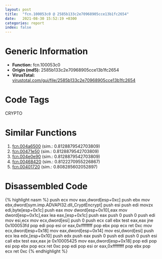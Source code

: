 ```yaml
---
layout: post
title:  "fcn.100053c0 @ 2585b133c2e70968905cce13b1fc2654"
date:   2021-08-30 15:52:19 +0300
categories: report
index: false
---
```


# Generic Information
- **Function:** fcn.100053c0
- **Origin (md5):** 2585b133c2e70968905cce13b1fc2654
- **VirusTotal:** [virustotal.com/gui/file/2585b133c2e70968905cce13b1fc2654][virustotal_ref]

# Code Tags
<span class="tag" id="CRYPTO">CRYPTO</span>


# Similar Functions

1. [fcn.004a6500][similar_1_ref] (sim.: 0.8128879542703809)
2. [fcn.00471e50][similar_2_ref] (sim.: 0.8128879542703809)
3. [fcn.004e0e90][similar_3_ref] (sim.: 0.8128879542703809)
4. [fcn.00468420][similar_4_ref] (sim.: 0.8122270955226867)
5. [fcn.00401720][similar_5_ref] (sim.: 0.808285602052897)


# Disassembled Code

{% highlight nasm %}
push ecx
mov eax,dword[esp+0xc]
push ebx
mov ebx,dword[sym.imp.ADVAPI32.dll_CryptEncrypt]
push esi
push edi
movzx edi,byte[esp+0x1c]
push eax
mov dword[esp+0x10],eax
mov dword[esp+0x1c],eax
lea eax,[esp+0x1c]
push eax
push 0
push 0
push edi
mov esi,ecx
mov ecx,dword[esi]
push 0
push ecx
call ebx
test eax,eax
jne 0x100053fd
pop edi
pop esi
or eax,0xffffffff
pop ebx
pop ecx
ret 0xc
mov ecx,dword[esp+0x18]
mov eax,dword[esp+0x14]
mov esi,dword[esi]
push ecx
lea edx,[esp+0x10]
push edx
push eax
push 0
push edi
push 0
push esi
call ebx
test eax,eax
je 0x10005425
mov eax,dword[esp+0x18]
pop edi
pop esi
pop ebx
pop ecx
ret 0xc
pop edi
pop esi
or eax,0xffffffff
pop ebx
pop ecx
ret 0xc
{% endhighlight %}


[similar_1_ref]: /report/fcn.004a6500@be7fba7cc724acf4ae2900d99e0fc9c3
[similar_2_ref]: /report/fcn.00471e50@289859175c221b107317af7727d26c17
[similar_3_ref]: /report/fcn.004e0e90@279a61b1e76da49531f1f16fd1102a2d
[similar_4_ref]: /report/fcn.00468420@4fe6510221c33bf023f6abed461fc13f
[similar_5_ref]: /report/fcn.00401720@e9782a46c2d4ab52d9b2b1b712934fbe
[virustotal_ref]: https://www.virustotal.com/gui/file/2585b133c2e70968905cce13b1fc2654